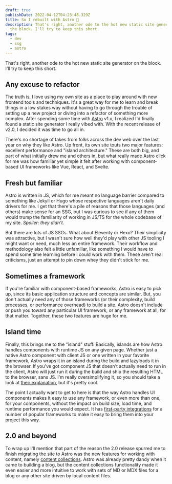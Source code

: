 ```yaml
---
draft: true
publishDate: 2022-04-12T04:23:48.329Z
title: So I rebuilt with Astro 🎉
description: That's right, another ode to the hot new static site generator on
  the block. I'll try to keep this short.
tags:
  - dev
  - ssg
  - astro
---
```

That's right, another ode to the hot new static site generator on the block. I'll try to keep this short.

## Any excuse to refactor

The truth is, I love using my own site as a place to play around with new frontend tools and techniques. It's a great way for me to learn and break things in a low stakes way without having to go through the trouble of setting up a new project or diving into a refactor of something more complex. After spending some time with [Astro](https://astro.build) v1.x, I realized I'd finally found a static site generator I really vibed with. With the recent release of v2.0, I decided it was time to go all in.

There's no shortage of takes from folks across the dev web over the last year on why they like Astro. Up front, its own site touts two major features: excellent performance and "island architecture." These are both big, and part of what initially drew me and others in, but what really made Astro click for me was how familiar yet simple it felt after working with component-based UI frameworks like Vue, React, and Svelte.

## Fresh but familiar

Astro is written in JS, which for me meant no language barrier compared to something like Jekyll or Hugo whose respective languages aren't daily drivers for me. I get that there's a pile of reasons that those languages (and others) make sense for an SSG, but I was curious to see if any of them would trump the familiarity of working in JS/TS for the whole codebase of my site. *Spoiler: they didn't.*

But there are lots of JS SSGs. What about Eleventy or Hexo? Their simplicity was attractive, but I wasn't sure how well they'd play with other JS tooling I might want or need, much less an entire framework. Their workflow and methodology also felt a little unfamiliar, like something I would have to spend some time learning before I could work with them. These aren't real criticisms, just an attempt to pin down whey they didn't stick for me.

## Sometimes a framework

If you're familiar with component-based frameworks, Astro is easy to pick up, since its basic application structure and concepts are similar. But, you don't actually need any of those frameworks (or their complexity, build processes, or performance overhead) to build a site. Astro doesn't include or push you toward any particular UI framework, or any framework at all, for that matter. Together, these two features are huge for me.

## Island time

Finally, this brings me to the "island" stuff. Basically, islands are how Astro handles components with runtime JS on any given page. Whether just a native Astro component with client JS or one written in your favorite framework, Astro wraps it in an island during the build and lazyloads it in the browser. If you've got component JS that doesn't actually need to run in the client, Astro will just run it during the build and ship the resulting HTML to the browser, sans JS. I'm really oversimplifying it, so you should take a look at [their explanation](https://docs.astro.build/en/concepts/islands/), but it's pretty cool.

The point I actually want to get to here is that the way Astro handles UI components makes it easy to use any framework, or even more than one, for your components, without the impact on build size, load time, and runtime performance you would expect. It has [first-party integrations](https://docs.astro.build/en/core-concepts/framework-components/) for a number of popular frameworks to make it easy to bring them into your project this way.

## 2.0 and beyond

To wrap up I'll mention that part of the reason the 2.0 release spurred me to finish migrating the site to Astro was the new features for working with content, namely [content collections](https://docs.astro.build/en/guides/content-collections/). Astro was already pretty dandy when it came to building a blog, but the content collections functionality made it even easier and more intuitive to work with sets of MD or MDX files for a blog or any other site driven by local content files.

